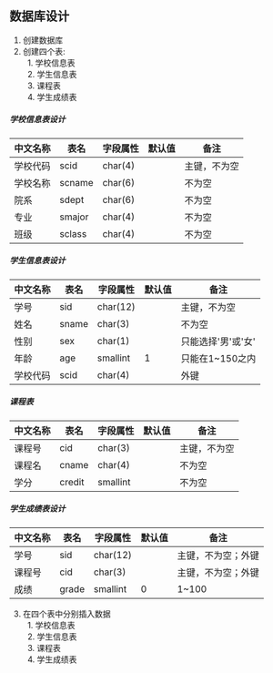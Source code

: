 ## 数据库设计

1. 创建数据库
2. 创建四个表:  
   1. 学校信息表  
   2. 学生信息表   
   3. 课程表    
   4. 学生成绩表
##### 学校信息表设计
| 中文名称 | 表名 | 字段属性 | 默认值 | 备注 |
|---------|-----|---------|--------|-----|  
| 学校代码 | scid | char(4) |   | 主键，不为空 |  
| 学校名称 | scname | char(6) |   | 不为空 |  
| 院系 | sdept | char(6) |   | 不为空 |  
| 专业 | smajor | char(4) |   | 不为空 |
| 班级 | sclass | char(4) |   | 不为空 |   
##### 学生信息表设计
| 中文名称 | 表名 | 字段属性 | 默认值 | 备注 |
|---------|-----|---------|--------|-----|  
| 学号 | sid | char(12) |   | 主键，不为空 |  
| 姓名 | sname | char(3) |   | 不为空 |  
| 性别 | sex | char(1) |   | 只能选择'男'或'女' |  
| 年龄 | age | smallint | 1 | 只能在1~150之内 |
| 学校代码 | scid | char(4) |   | 外键 |
##### 课程表
| 中文名称 | 表名 | 字段属性 | 默认值 | 备注 |
|---------|-----|---------|--------|-----|  
| 课程号 | cid | char(3) |   | 主键，不为空 |  
| 课程名 | cname | char(4) |   | 不为空 |   
| 学分 | credit | smallint |  | 不为空 |
##### 学生成绩表设计
| 中文名称 | 表名 | 字段属性 | 默认值 | 备注 |
|---------|-----|---------|--------|-----|  
| 学号 | sid | char(12) |   | 主键，不为空；外键 |  
| 课程号 | cid | char(3) |   | 主键，不为空；外键 |   
| 成绩 | grade | smallint | 0 | 1~100 |

3. 在四个表中分别插入数据  
   1. 学校信息表  
   2. 学生信息表   
   3. 课程表    
   4. 学生成绩表
